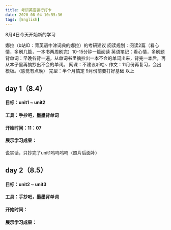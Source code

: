 ```yaml
---
title: 考研英语强行打卡
date: 2020-08-04 10:55:36
tags: [English]
---
```

8月4日今天开始新的学习
<!--more-->
娜拉（b站ID：背英语牛津词典的娜拉）的考研建议
阅读规划：阅读2篇（看心情，多刷几篇，一本书两周刷完）10-15分钟一篇阅读
英语笔记：看心情，多刷题
背单词：早晚各背一遍，从单词书里摘抄出一本不会的单词出来，背完一本后，再从本子里再摘抄出不会的单词。
网课：不建议听哈~
作文：11月份再复习，会出模板。（感觉有点晚）
完型：半个月搞定
9月份前要打好基础
以上
## day 1（8.4）
#### 目标：unit1 ~ unit2
#### 工具：手抄吧，墨墨背单词
#### 开始时间：11：07
#### 展示学习成果：
说实话，只抄完了unit1呜呜呜呜（照片后面补）

## day 2（8.5）
#### 目标：unit2 ~ unit3
#### 工具：手抄吧，墨墨背单词
#### 开始时间：
#### 展示学习成果：